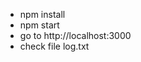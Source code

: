 <!-- Author: KhoiNguyen -->
<!-- How to start this project -->

- npm install
- npm start
- go to http://localhost:3000
- check file log.txt
